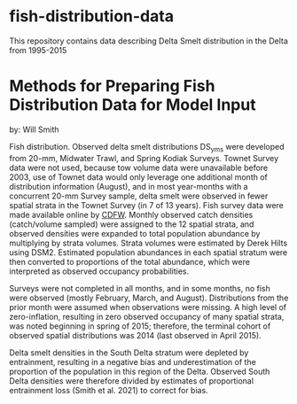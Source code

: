 # fish-distribution-data
This repository contains data describing Delta Smelt distribution in the Delta from 1995-2015

# Methods for Preparing Fish Distribution Data for Model Input 
by: Will Smith 


Fish distribution. Observed delta smelt distributions DS<sub>yms</sub> were developed from 20-mm, Midwater Trawl, and Spring Kodiak Surveys.
Townet Survey data were not used, because tow volume data were unavailable before 2003, use of Townet data would only leverage one additional 
month of distribution information (August), and in most year-months with a concurrent 20-mm Survey sample, delta smelt were observed in fewer
spatial strata in the Townet Survey (in 7 of 13 years). Fish survey data were made available online by [CDFW](ftp://ftp.dfg.ca.gov/). 
Monthly observed catch densities (catch/volume sampled) were assigned to the 12 spatial strata, and observed densities were expanded to total 
population abundance by multiplying by strata volumes. Strata volumes were estimated by Derek Hilts using DSM2. Estimated population abundances 
in each spatial stratum were then converted to proportions of the total abundance, which were interpreted as observed occupancy probabilities.

Surveys were not completed in all months, and in some months, no fish were observed (mostly February, March, and August). Distributions from
the prior month were assumed when observations were missing. A high level of zero-inflation, resulting in zero observed occupancy of many spatial 
strata, was noted beginning in spring of 2015; therefore, the terminal cohort of observed spatial distributions was 2014 (last observed in April 2015). 

Delta smelt densities in the South Delta stratum were depleted by entrainment, resulting in a negative bias and underestimation of the proportion
of the population in this region of the Delta. Observed South Delta densities were therefore divided by estimates of proportional entrainment loss 
(Smith et al. 2021) to correct for bias.
